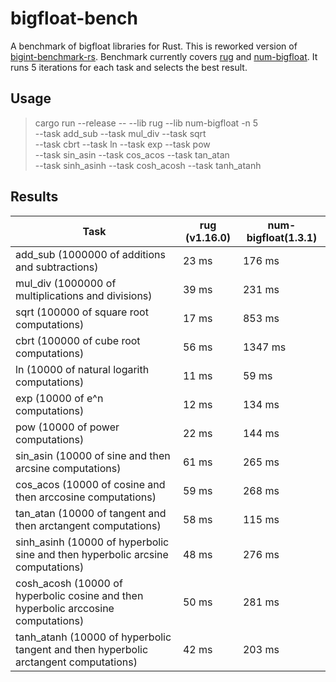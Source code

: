 # bigfloat-bench

A benchmark of bigfloat libraries for Rust. This is reworked version of [bigint-benchmark-rs](https://github.com/tczajka/bigint-benchmark-rs).
Benchmark currently covers [rug](https://crates.io/crates/rug) and [num-bigfloat](https://crates.io/crates/num-bigfloat). It runs 5 iterations for each task and selects the best result.

## Usage

> cargo run --release -- --lib rug --lib num-bigfloat -n 5 \
>                        --task add_sub --task mul_div --task sqrt \
>                        --task cbrt --task ln --task exp --task pow \
>                        --task sin_asin --task cos_acos --task tan_atan \
>                        --task sinh_asinh --task cosh_acosh --task tanh_atanh

## Results

| Task                                                                                  | rug (v1.16.0) | num-bigfloat(1.3.1) |
| --------------                                                                        | ------- | ------ |
|    add_sub (1000000 of additions and subtractions)                                    |  23 ms  |   176 ms  |
|    mul_div (1000000 of multiplications and divisions)                                 |  39 ms  |   231 ms  |
|       sqrt (100000 of square root computations)                                       |  17 ms  |   853 ms  |
|       cbrt (100000 of cube root computations)                                         |  56 ms  |  1347 ms  |
|         ln (10000 of natural logarith computations)                                   |  11 ms  |    59 ms  |
|        exp (10000 of e^n computations)                                                |  12 ms  |   134 ms  |
|        pow (10000 of power computations)                                              |  22 ms  |   144 ms  |
|   sin_asin (10000 of sine and then arcsine computations)                              |  61 ms  |   265 ms  |
|   cos_acos (10000 of cosine and then arccosine computations)                          |  59 ms  |   268 ms  |
|   tan_atan (10000 of tangent and then arctangent computations)                        |  58 ms  |   115 ms  |
| sinh_asinh (10000 of hyperbolic sine and then hyperbolic arcsine computations)        |  48 ms  |   276 ms  |
| cosh_acosh (10000 of hyperbolic cosine and then hyperbolic arccosine computations)    |  50 ms  |   281 ms  |
| tanh_atanh (10000 of hyperbolic tangent and then hyperbolic arctangent computations)  |  42 ms  |   203 ms  |
